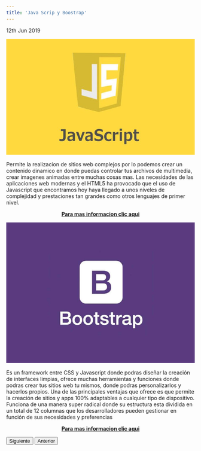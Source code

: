 ```yaml
---
title: 'Java Scrip y Boostrap'
---
```


<p><time class="dt-published" datetime="2019-06-12T23:22:18-08:00">
<i class="fa fa-calendar"></i> 12th Jun 2019
</time></p>

![](20160410154524-1521622883962.jpg)

Permite la realizacion de sitios web complejos por lo podemos crear un contenido dinamico en donde puedas controlar tus archivos de multimedia, crear imagenes animadas
entre muchas cosas mas. Las necesidades de las aplicaciones web modernas y el HTML5 ha provocado que el uso de Javascript que encontramos hoy haya llegado a unos niveles de complejidad y prestaciones tan grandes como otros lenguajes de primer nivel.

<p><center><a href="https://developer.mozilla.org/es/docs/Learn/JavaScript" target="_blank" rel="nofollow noopener noreferrer" class="external-link no-image">
  <strong>Para mas informacion clic aqui  </strong>
</a></center></p>



![](bootstrap_1-890x665.jpg)

Es un framework entre CSS y Javascript donde podras diseñar la creación de interfaces limpias, ofrece muchas herramientas y funciones donde podras crear tus sitios web tu mismos, donde podras personalizarlos y hacerlos propios. Una de las principales ventajas que ofrece es que permite la creación de sitios y apps 100% adaptables a cualquier tipo de dispositivo. Funciona de una manera super radical donde su estructura esta dividida en un total de 12 columnas que los desarrolladores pueden gestionar en función de sus necesidades y preferencias

<p><center><a href="https://getbootstrap.com/" target="_blank" rel="nofollow noopener noreferrer" class="external-link no-image">
  <strong>Para mas informacion clic aqui  </strong>
</a></center></p>


<button onclick="location.href='https://alejandramontenegro.com/temas-or-tareas/juego-ascensor'">Siguiente</button>
<button onclick="location.href='https://alejandramontenegro.com/temas-or-tareas/bandera'">Anterior</button>


